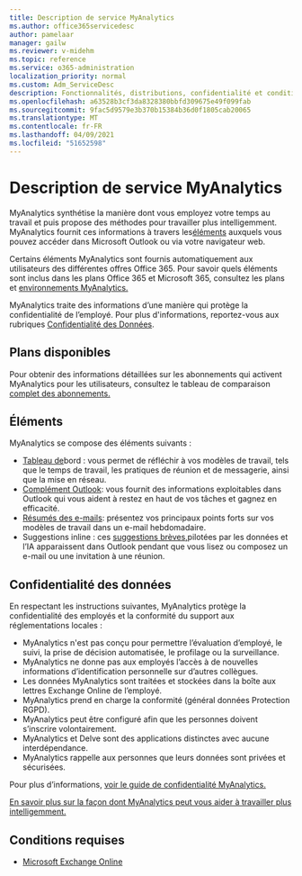 ```yaml
---
title: Description de service MyAnalytics
ms.author: office365servicedesc
author: pamelaar
manager: gailw
ms.reviewer: v-midehm
ms.topic: reference
ms.service: o365-administration
localization_priority: normal
ms.custom: Adm_ServiceDesc
description: Fonctionnalités, distributions, confidentialité et conditions préalables de MyAnalytics
ms.openlocfilehash: a63528b3cf3da8328380bbfd309675e49f099fab
ms.sourcegitcommit: 9fac5d9579e3b370b15384b36d0f1805cab20065
ms.translationtype: MT
ms.contentlocale: fr-FR
ms.lasthandoff: 04/09/2021
ms.locfileid: "51652598"
---
```

# <a name="myanalytics-service-description"></a>Description de service MyAnalytics

MyAnalytics synthétise la manière dont vous employez votre temps au travail et puis propose des méthodes pour travailler plus intelligemment. MyAnalytics fournit ces informations à travers les[éléments](#elements) auxquels vous pouvez accéder dans Microsoft Outlook ou via votre navigateur web.

Certains éléments MyAnalytics sont fournis automatiquement aux utilisateurs des différentes offres Office 365. Pour savoir quels éléments sont inclus dans les plans Office 365 et Microsoft 365, consultez les plans et [environnements MyAnalytics.](/workplace-analytics/myanalytics/overview/plans-environments)  

MyAnalytics traite des informations d’une manière qui protège la confidentialité de l’employé. Pour plus d'informations, reportez-vous aux rubriques [ Confidentialité des Données](#data-privacy).

## <a name="available-plans"></a>Plans disponibles

Pour obtenir des informations détaillées sur les abonnements qui activent MyAnalytics pour les utilisateurs, consultez le tableau de comparaison [complet des abonnements.](https://go.microsoft.com/fwlink/?linkid=2139145)

## <a name="elements"></a>Éléments

MyAnalytics se compose des éléments suivants :

* [Tableau de](/workplace-analytics/myanalytics/use/dashboard-2)bord : vous permet de réfléchir à vos modèles de travail, tels que le temps de travail, les pratiques de réunion et de messagerie, ainsi que la mise en réseau.
* [Complément Outlook](/workplace-analytics/myanalytics/use/add-in): vous fournit des informations exploitables dans Outlook qui vous aident à restez en haut de vos tâches et gagnez en efficacité.
* [Résumés des e-mails](/workplace-analytics/myanalytics/use/email-digest-2): présentez vos principaux points forts sur vos modèles de travail dans un e-mail hebdomadaire.
* Suggestions inline : ces [suggestions brèves,](/workplace-analytics/myanalytics/use/mya-notifications)pilotées par les données et l’IA apparaissent dans Outlook pendant que vous lisez ou composez un e-mail ou une invitation à une réunion.

## <a name="data-privacy"></a>Confidentialité des données

En respectant les instructions suivantes, MyAnalytics protège la confidentialité des employés et la conformité du support aux réglementations locales :

* MyAnalytics n'est pas conçu pour permettre l’évaluation d’employé, le suivi, la prise de décision automatisée, le profilage ou la surveillance.
* MyAnalytics ne donne pas aux employés l’accès à de nouvelles informations d’identification personnelle sur d’autres collègues.
* Les données MyAnalytics sont traitées et stockées dans la boîte aux lettres Exchange Online de l’employé.
* MyAnalytics prend en charge la conformité (général données Protection RGPD).
* MyAnalytics peut être configuré afin que les personnes doivent s’inscrire volontairement.
* MyAnalytics et Delve sont des applications distinctes avec aucune interdépendance.
* MyAnalytics rappelle aux personnes que leurs données sont privées et sécurisées.

Pour plus d’informations, [voir le guide de confidentialité MyAnalytics.](/workplace-analytics/myanalytics/overview/privacy-guide)

[En savoir plus sur la façon dont MyAnalytics peut vous aider à travailler plus intelligemment.](https://products.office.com/business/myanalytics-personal-analytics)

## <a name="prerequisites"></a>Conditions requises

* [Microsoft Exchange Online](./exchange-online-service-description/exchange-online-service-description.md)